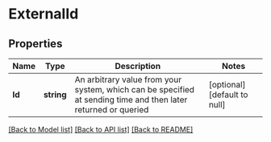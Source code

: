# ExternalId

## Properties
Name | Type | Description | Notes
------------ | ------------- | ------------- | -------------
**Id** | **string** | An arbitrary value from your system, which can be specified at sending time and then later returned or queried | [optional] [default to null]

[[Back to Model list]](../README.md#documentation-for-models) [[Back to API list]](../README.md#documentation-for-api-endpoints) [[Back to README]](../README.md)


